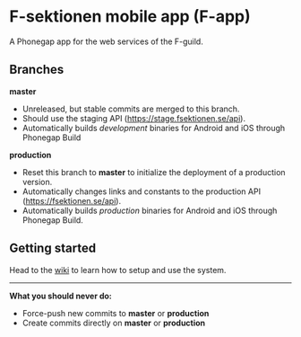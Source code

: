 # F-sektionen mobile app (F-app)

A Phonegap app for the web services of the F-guild.

## Branches
__master__
- Unreleased, but stable commits are merged to this branch.
- Should use the staging API (https://stage.fsektionen.se/api).
- Automatically builds _development_ binaries for Android and iOS through Phonegap Build

__production__
- Reset this branch to __master__ to initialize the deployment of a production version.
- Automatically changes links and constants to the production API (https://fsektionen.se/api).
- Automatically builds _production_ binaries for Android and iOS through Phonegap Build.

## Getting started

Head to the [wiki](https://github.com/fsek/app/wiki) to learn how to setup and use the system.

---------------------

__What you should never do:__
- Force-push new commits to __master__ or __production__
- Create commits directly on __master__ or __production__
